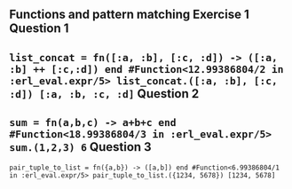 Functions and pattern matching
Exercise 1
Question 1
-------------
``
list_concat = fn([:a, :b], [:c, :d]) -> ([:a, :b] ++ [:c,:d]) end
#Function<12.99386804/2 in :erl_eval.expr/5>
list_concat.([:a, :b], [:c, :d])
[:a, :b, :c, :d]
``
Question 2
-----------
``
sum = fn(a,b,c) -> a+b+c end
#Function<18.99386804/3 in :erl_eval.expr/5>
sum.(1,2,3)
6
``
Question 3
-----------
``
pair_tuple_to_list = fn({a,b}) -> ([a,b]) end
#Function<6.99386804/1 in :erl_eval.expr/5>
pair_tuple_to_list.({1234, 5678})
[1234, 5678]
``
